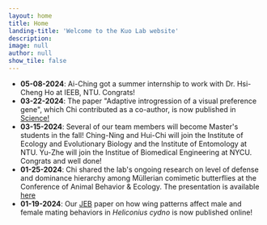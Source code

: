 ```yaml
---
layout: home
title: Home
landing-title: 'Welcome to the Kuo Lab website'
description: 
image: null
author: null
show_tile: false
---
```


<ul>
	<li><b>05-08-2024</b>: Ai-Ching got a summer internship to work with Dr. Hsi-Cheng Ho at IEEB, NTU. Congrats!</li>
	<li><b>03-22-2024</b>: The paper "Adaptive introgression of a visual preference gene", which Chi contributed as a co-author, is now published in <a href="https://www.science.org/doi/10.1126/science.adj9201"> Science!</a></li>
	<li><b>03-15-2024</b>: Several of our team members will become Master's students in the fall! Ching-Ning and Hui-Chi will join the Institute of Ecology and Evolutionary Biology and the Institute of Entomology at NTU. Yu-Zhe will join the Institue of Biomedical Engineering at NYCU. Congrats and well done!</li>  
	<li><b>01-25-2024</b>: Chi shared the lab's ongoing research on level of defense and dominance hierarchy among Müllerian comimetic butterflies at the Conference of Animal Behavior & Ecology. The presentation is available <a href="https://drive.google.com/file/d/13z6-lfu6ZWwuaTPFD9PfoNQKDdEmQLyd/view?usp=share_link"> here</a></li>
	<li><b>01-19-2024</b>: Our <a href="https://academic.oup.com/jeb/advance-article/doi/10.1093/jeb/voae010/7577885?searchresult=1"> JEB</a> paper on how wing patterns affect male and female mating behaviors in <i>Heliconius cydno</i> is now published online!</li>
	
	